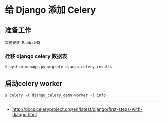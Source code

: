 # 给 Django 添加 Celery


## 准备工作

    需要安装 RabbitMQ


### 迁移 django celery 数据表

    $ python manage.py migrate django_celery_results


## 启动celery worker

    $ celery -A django_celery_demo worker -l info

---

- http://docs.celeryproject.org/en/latest/django/first-steps-with-django.html

